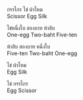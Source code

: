กรรไกร ไข่ ผ้าไหม  
Scissor Egg Silk

ไข่หนึ่งใบ สองบาท ห้าสิบ  
One-egg Two-baht Five-ten

ห้าสิบ สองบาท หนึ่งใบ  
Five-ten Two-baht One-egg

ไข่ ผ้าไหม  
Egg Silk

ไข่ กรรไกร  
Egg Scissor
